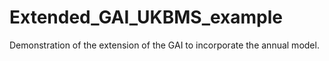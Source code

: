 # Extended_GAI_UKBMS_example
Demonstration of the extension of the GAI to incorporate the annual model.
